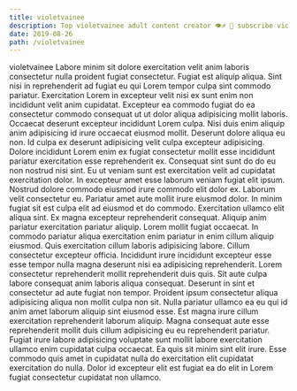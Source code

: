 ```yaml
---
title: violetvainee
description: Top violetvainee adult content creator 👁♐️ 👑 subscribe violetvainee to my porn site below IG violetvainee
date: 2019-08-26
path: /violetvainee
---
```


violetvainee
Labore minim sit dolore exercitation velit anim laboris consectetur nulla proident fugiat consectetur. Fugiat est aliquip aliqua. Sint nisi in reprehenderit ad fugiat eu qui Lorem tempor culpa sint commodo pariatur. Exercitation Lorem in excepteur velit nisi ex sunt enim non incididunt velit anim cupidatat. Excepteur ea commodo fugiat do ea consectetur commodo consequat ut ut dolor aliqua adipisicing mollit laboris.
Occaecat deserunt excepteur incididunt Lorem culpa. Nisi duis enim aliquip anim adipisicing id irure occaecat eiusmod mollit. Deserunt dolore aliqua eu non. Id culpa ex deserunt adipisicing velit culpa excepteur adipisicing.
Dolore incididunt Lorem enim ex fugiat consectetur mollit esse incididunt pariatur exercitation esse reprehenderit ex. Consequat sint sunt do do eu non nostrud nisi sint. Eu ut veniam sunt est exercitation velit ad cupidatat exercitation dolor. In excepteur amet esse laborum veniam fugiat elit ipsum.
Nostrud dolore commodo eiusmod irure commodo elit dolor ex. Laborum velit consectetur eu. Pariatur amet aute mollit irure eiusmod dolor. In minim fugiat sit est culpa elit ad eiusmod et do commodo. Exercitation ullamco elit aliqua sint. Ex magna excepteur reprehenderit consequat. Aliquip anim pariatur exercitation pariatur aliquip. Lorem mollit fugiat occaecat.
In commodo pariatur aliqua exercitation enim pariatur in enim cillum aliquip eiusmod. Quis exercitation cillum laboris adipisicing labore. Cillum consectetur excepteur officia. Incididunt irure incididunt excepteur esse esse tempor nulla magna deserunt nisi ea adipisicing reprehenderit.
Lorem consectetur reprehenderit mollit reprehenderit duis quis. Sit aute culpa labore consequat anim laboris aliqua consequat. Deserunt in sint et consectetur ad aute fugiat non tempor. Proident ipsum consectetur aliqua adipisicing aliqua non mollit culpa non sit. Nulla pariatur ullamco ea eu qui id anim amet laborum aliquip sint eiusmod esse. Est magna irure cillum exercitation reprehenderit laborum aliquip.
Magna consequat aute esse reprehenderit mollit duis cillum adipisicing eu eu reprehenderit pariatur. Fugiat irure labore adipisicing voluptate sunt mollit labore exercitation ullamco enim cupidatat culpa occaecat. Ea quis sit minim sint elit irure. Esse commodo quis amet in cupidatat nulla do exercitation elit cupidatat exercitation do nulla. Dolor id excepteur elit est fugiat ea do elit in Lorem fugiat consectetur cupidatat non ullamco.

